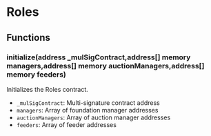 # Roles

## Functions

### initialize(address _mulSigContract,address[] memory managers,address[] memory auctionManagers,address[] memory feeders)

Initializes the Roles contract.

- `_mulSigContract`: Multi-signature contract address
- `managers`: Array of foundation manager addresses
- `auctionManagers`: Array of auction manager addresses
- `feeders`: Array of feeder addresses